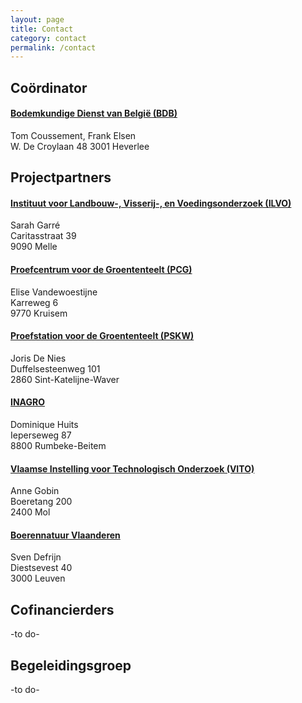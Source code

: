 ```yaml
---
layout: page
title: Contact
category: contact
permalink: /contact
---
```


## Coördinator
#### [Bodemkundige Dienst van België (BDB)](https://www.bdb.be/)
Tom Coussement, Frank Elsen   
W. De Croylaan 48 
3001 Heverlee  

## Projectpartners
#### [Instituut voor Landbouw-, Visserij-, en Voedingsonderzoek (ILVO)](www.ilvo.vlaanderen.be)

Sarah Garré  
Caritasstraat 39  
9090 Melle  

#### [Proefcentrum voor de Groententeelt (PCG)](https://www.pcgroenteteelt.be/)

Elise Vandewoestijne   
Karreweg 6  
9770 Kruisem  

#### [Proefstation voor de Groententeelt (PSKW)](https://www.proefstation.be/)

Joris De Nies  
Duffelsesteenweg 101  
2860 Sint-Katelijne-Waver  

#### [INAGRO](www.inagro.be)

Dominique Huits  
Ieperseweg 87   
8800 Rumbeke-Beitem  

#### [Vlaamse Instelling voor Technologisch Onderzoek (VITO)](www.vito.be)

Anne Gobin  
Boeretang 200  
2400 Mol  

#### [Boerennatuur Vlaanderen](www.boerennatuur.be)

Sven Defrijn  
Diestsevest 40  
3000 Leuven  

## Cofinancierders

-to do-

## Begeleidingsgroep

-to do-